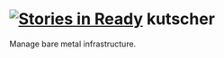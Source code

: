 [![Stories in Ready](https://badge.waffle.io/lxndrp/kutscher.png?label=ready)](https://waffle.io/lxndrp/kutscher)
kutscher
========

Manage bare metal infrastructure.
